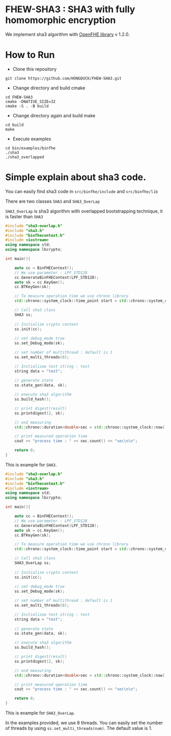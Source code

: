 # FHEW-SHA3 : SHA3 with fully homomorphic encryption

We implement sha3 algorithm with <a href="https://github.com/openfheorg/openfhe-development"> OpenFHE library</a> v 1.2.0.

# How to Run

* Clone this repository
```
git clone https://github.com/HONGDUCK/FHEW-SHA3.git
```

* Change directory and build cmake
```
cd FHEW-SHA3
cmake -DNATIVE_SIZE=32
cmake -S . -B build 
```

* Change directory again and build make
```
cd build
make
```

* Execute examples
```
cd bin/examples/binfhe
./sha3
./sha3_overlapped
```

# Simple explain about sha3 code.

You can easily find sha3 code in `src/binfhe/include` and `src/binfhe/lib`

There are two classes `SHA3` and `SHA3_OverLap`

`SHA3_OverLap` is sha3 algorithm with overlapped bootstrapping technique, it is faster than `SHA3`

```cpp
#include "sha3-overlap.h"
#include "sha3.h"
#include "binfhecontext.h"
#include <iostream>
using namespace std;
using namespace lbcrypto;

int main(){

    auto cc = BinFHEContext();
    // We use parameter : LPF_STD128
    cc.GenerateBinFHEContext(LPF_STD128);
    auto sk = cc.KeyGen();
    cc.BTKeyGen(sk);

    // To measure operation time we use chrono library
    std::chrono::system_clock::time_point start = std::chrono::system_clock::now();

    // Call sha3 class
    SHA3 ss;
    
    // Initialize crypto context
    ss.init(cc);
    
    // set debug_mode true
    ss.set_Debug_mode(sk);

    // set number of multithread : default is 1
    ss.set_multi_threads(8);

    // Initializae test string : test
    string data = "test";
    
    // generate state
    ss.state_gen(data, sk);

    // execute sha3 algorithm
    ss.build_hash();

    // print digest(result)
    ss.printdigest(2, sk);

    // end measuring
    std::chrono::duration<double>sec = std::chrono::system_clock::now() - start;

    // print measured operation time
    cout << "process time : " << sec.count() << "sec\n\n";

    return 0;
}
```
This is example for `SHA3`. 

```cpp
#include "sha3-overlap.h"
#include "sha3.h"
#include "binfhecontext.h"
#include <iostream>
using namespace std;
using namespace lbcrypto;

int main(){

    auto cc = BinFHEContext();
    // We use parameter : LPF_STD128
    cc.GenerateBinFHEContext(LPF_STD128);
    auto sk = cc.KeyGen();
    cc.BTKeyGen(sk);

    // To measure operation time we use chrono library
    std::chrono::system_clock::time_point start = std::chrono::system_clock::now();

    // Call sha3 class
    SHA3_OverLap ss;
    
    // Initialize crypto context
    ss.init(cc);
    
    // set debug_mode true
    ss.set_Debug_mode(sk);

    // set number of multithread : default is 1
    ss.set_multi_threads(8);

    // Initializae test string : test
    string data = "test";
    
    // generate state
    ss.state_gen(data, sk);

    // execute sha3 algorithm
    ss.build_hash();

    // print digest(result)
    ss.printdigest(2, sk);

    // end measuring
    std::chrono::duration<double>sec = std::chrono::system_clock::now() - start;

    // print measured operation time
    cout << "process time : " << sec.count() << "sec\n\n";

    return 0;
}
```

This is example for `SHA3_OverLap`.

In the examples provided, we use 8 threads.
You can easily set the number of threads by using `ss.set_multi_threads(num)`.
The default value is 1.





